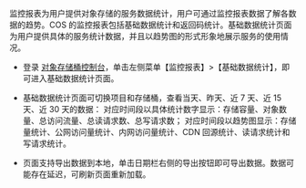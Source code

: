 监控报表为用户提供对象存储的服务数据统计，用户可通过监控报表数据了解各数据的趋势。COS 的监控报表包括基础数据统计和返回码统计。基础数据统计页面为用户提供具体的服务统计数据，并且以趋势图的形式形象地展示服务的使用情况。

- 登录 [对象存储桶控制台](http://console.tcecqpoc.fsphere.cn/cos5)，单击左侧菜单【监控报表】>【基础数据统计】，即可进入基础数据统计页面。

- 基础数据统计页面可切换项目和存储桶，查看当天、昨天、近 7 天、近 15 天、近 30 天的数据：
对应时间段以具体统计数字显示：存储容量、对象数量、总访问流量、总读请求数、总写请求数；
对应时间段以趋势图显示：存储量统计、公网访问量统计、内网访问量统计、CDN 回源统计、读请求统计和写请求统计。

- 页面支持导出数据到本地，单击日期栏右侧的导出按钮即可导出数据。数据可能存在延迟，可刷新页面重新加载。
